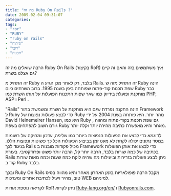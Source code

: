 ```yaml
---
title: "מה זה Ruby On Rails ?"
date: 2009-02-04 09:31:07
categories: 
tags: 
- "ror"
- "RUBY"
- "ruby on rails"
- "פיתוח"
- "רובי"
- "תכנות"
---
```


הרבה שואלים מה זה Ruby On Rails (בקיצור RoR) איך משתמשים בזה והאם זה קיים גם אצלנו בשרת?

זה התחיל מ Ruby בלבד, רק לאחר מכן הגיע ה Rails. זה התחיל מזה ש Ruby הינה שפת תכנות קוד-פתוח שפותחה ביפן בשנת 1995. ברוב השרתים כיום Ruby כבר מותקנת ופועלת בידיוק כמו שאר שפות התכנות הפועלות על אותו השרת כמו PHP, ASP ו Perl .

<!--more-->

"Rails" הינה התקנה נפרדת שגם היא מותקנת על השרת ומשמשת בתור Framework ל Ruby כדי לבצע פעולות נפוצות של Ruby מהר יותר. היא פותחה בשנת 2004 על ידי David Heinemeirer Hansen, היא כמו Ruby , גם שפת תכנות בקוד-פתוח ומהווה גורם חשוב למפתחים בשפת Ruby מאחר והיא מאפשרת כתיבה מהירה יותר וקלה יותר.

לדוגמא כדי לבצע את הפעולות הנפוצות ביותר כמו שליפה, עדכון ומחיקה של רשומות במסד נתונים יכולה לקחת לא מעט זמן בביצוע הפעולות הכל כך פשוטות ונפוצות הללו. בניגוד לכך Rails מכיל פקודות מובנות ב Framework כדי לבצע את אותן הפעולות בכתיבה של כמה שורות בלבד, הרבה יותר קל, הרבה יותר פשוט ופרודקטיבי. בעזרת Rails ניתן לבצע פעולות בזרירות וביעילות מה שהיה לוקח כמה שעות וכמה מאות שורות קוד ב Ruby בלבד.

ובכך Ruby On Rails מקבל הרבה פופולאריות בזמן האחרון מאחר והיא מהווה בסיס טוב, מהיר ויעיל לכתיבת אתרים ומערכות WEB למיניהם.

לקריאה נוספת אודות RoR ניתן לקרוא <a href="http://www.ruby-lang.org/en/">Ruby-lang.org/en/</a> ו <a href="http://rubyonrails.com/">Rubyonrails.com</a>.
